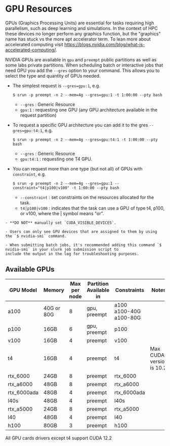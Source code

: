 # GPU Resources

GPUs (Graphics Processing Units) are essential for tasks requiring high parallelism, such as deep learning and simulations. In the context of HPC these devices no longer perform any graphics function, but the "graphics" name has stuck vs the more apt accelerator term. To lean more about accelerated computing visit https://blogs.nvidia.com/blog/what-is-accelerated-computing/.

NVIDIA GPUs are available in `gpu` and `preempt` public partitions as well as some labs private partitions. When scheduling batch or interactive jobs that need GPU you add the `--gres` option to your command. This allows you to select the type and quantity of GPUs needed.

- The simplest request is `--gres=gpu:1`, e.g.

  `$ srun -p preempt -n 2 --mem=4g --gres=gpu:1 -t 1:00:00 --pty bash`

  - `--gres` : Generic Resource
  - `gpu:1` : requesting one GPU (any GPU architecture available in the request partition)

- To request a specific GPU architecture you can add it to the gres `--gres=gpu:t4:1`, e.g.

  `$ srun -p preempt -n 2 --mem=4g --gres=gpu:t4:1 -t 1:00:00 --pty bash`

  - `--gres` : Generic Resource
  - `gpu:t4:1` : requesting one T4 GPU.

- You can request more than one type (but not all) of GPUs with `constraint`, e.g.

  `$ srun -p preempt -n 2 --mem=4g --gres=gpu:1 --constraint="t4|p100|v100" -t 1:00:00 --pty bash`

  - `--constraint` : set constraints on the resources allocated for the task.
  - `t4|p100|v100` : indicates that the task can use a GPU of type t4, p100, or v100, where the | symbol means "or".

```{warning}
- **DO NOT** manually set `CUDA_VISIBLE_DEVICES`.

- Users can only see GPU devices that are assigned to them by using the `$ nvidia-smi` command.

- When submitting batch jobs, it's recommended adding this command `$ nvidia-smi` in your slurm job submission script to
include the output in the log for troubleshooting purposes.
```

## Available GPUs

| GPU Model   | Memory     | Max per node | Partition Available in | Constraints                     | Notes                    |
| ----------- | ---------- | ------------ | ---------------------- | ------------------------------- | ------------------------ |
| a100        | 40G or 80G | 8            | gpu, preempt           | a100 <br/>a100-40G<br/>a100-80G |                          |
| p100        | 16GB       | 6            | gpu, preempt           | p100                            |                          |
| v100        | 16GB       | 4            | preempt                | v100                            |                          |
| t4          | 16GB       | 4            | preempt                | t4                              | Max CUDA version is 10.2 |
| rtx_6000    | 24GB       | 8            | preempt                | rtx_6000                        |                          |
| rtx_a6000   | 48GB       | 8            | preempt                | rtx_a6000                       |                          |
| rtx_6000ada | 48GB       | 4            | preempt                | rtx_6000ada                     |                          |
| l40s        | 48GB       | 4            | preempt                | l40s                            |                          |
| rtx_a5000   | 24GB       | 8            | preempt                | rtx_a5000                       |                          |
| l40         | 48GB       | 4            | preempt                | l40                             |                          |
| h100        | 80GB       | 3            | preempt                | h100                            |                          |

All GPU cards drivers except t4 support CUDA 12.2
